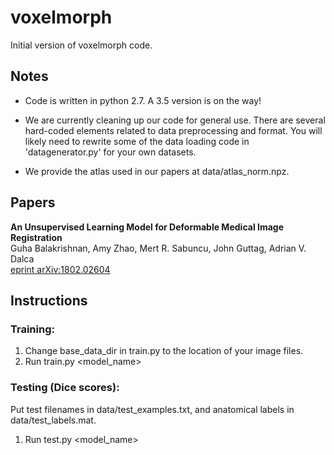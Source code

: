 # voxelmorph

Initial version of voxelmorph code.


## Notes
- Code is written in python 2.7. A 3.5 version is on the way!

- We are currently cleaning up our code for general use. There are several hard-coded elements related
to data preprocessing and format. You will likely need to rewrite some of the data loading code in 
'datagenerator.py' for your own datasets.

- We provide the atlas used in our papers at data/atlas_norm.npz.

## Papers
**An Unsupervised Learning Model for Deformable Medical Image Registration**  
Guha Balakrishnan, Amy Zhao, Mert R. Sabuncu, John Guttag, Adrian V. Dalca  
[eprint arXiv:1802.02604](https://arxiv.org/abs/1802.02604)

## Instructions

### Training:

1. Change base_data_dir in train.py to the location of your image files.
2. Run train.py <model_name> <gpu-id> 

### Testing (Dice scores):
Put test filenames in data/test_examples.txt, and anatomical labels in data/test_labels.mat.
1. Run test.py <model_name> <gpu-id> <iter-num>
